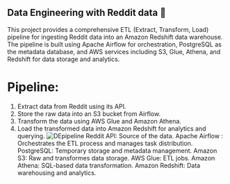 ## Data Engineering with Reddit data 🚀
This project provides a comprehensive ETL (Extract, Transform, Load) pipeline for ingesting Reddit data into an Amazon Redshift data warehouse.
The pipeline is built using Apache Airflow for orchestration, PostgreSQL as the metadata database, and AWS services including S3, Glue, Athena, and Redshift for data storage and analytics.
# Pipeline:
 1. Extract data from Reddit using its API.
 2. Store the raw data into an S3 bucket from Airflow.
 3. Transform the data using AWS Glue and Amazon Athena.
 4. Load the transformed data into Amazon Redshift for analytics and querying.
  ![DEpipeline](https://github.com/user-attachments/assets/219a8a4c-4385-4465-8704-901611c04131)
 Reddit API: Source of the data.
 Apache Airflow : Orchestrates the ETL process and manages task distribution.
 PostgreSQL: Temporary storage and metadata management.
 Amazon S3: Raw and transformes data storage.
 AWS Glue: ETL jobs.
 Amazon Athena: SQL-based data transformation.
 Amazon Redshift: Data warehousing and analytics.


